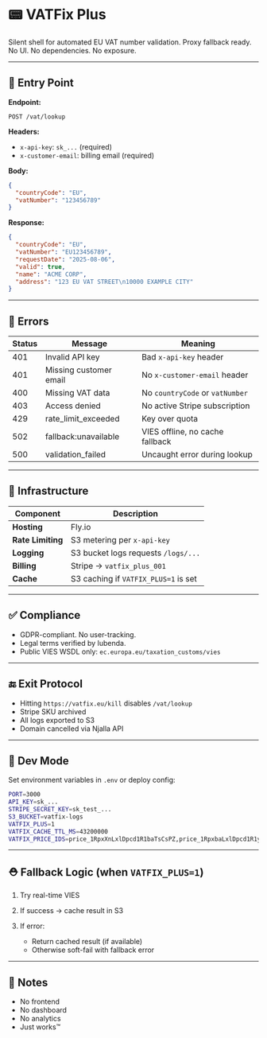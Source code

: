 # 📟 VATFix Plus

Silent shell for automated EU VAT number validation.
Proxy fallback ready. No UI. No dependencies. No exposure.

---

## 🔌 Entry Point

**Endpoint:**

```
POST /vat/lookup
```

**Headers:**

* `x-api-key`: `sk_...` (required)
* `x-customer-email`: billing email (required)

**Body:**

```json
{
  "countryCode": "EU",
  "vatNumber": "123456789"
}
```

**Response:**

```json
{
  "countryCode": "EU",
  "vatNumber": "EU123456789",
  "requestDate": "2025-08-06",
  "valid": true,
  "name": "ACME CORP",
  "address": "123 EU VAT STREET\n10000 EXAMPLE CITY"
}
```

---

## 🧼 Errors

| Status | Message                | Meaning                         |
| ------ | ---------------------- | ------------------------------- |
| 401    | Invalid API key        | Bad `x-api-key` header          |
| 401    | Missing customer email | No `x-customer-email` header    |
| 400    | Missing VAT data       | No `countryCode` or `vatNumber` |
| 403    | Access denied          | No active Stripe subscription   |
| 429    | rate\_limit\_exceeded  | Key over quota                  |
| 502    | fallback\:unavailable  | VIES offline, no cache fallback |
| 500    | validation\_failed     | Uncaught error during lookup    |

---

## 🧱 Infrastructure

| Component         | Description                          |
| ----------------- | ------------------------------------ |
| **Hosting**       | Fly.io                               |
| **Rate Limiting** | S3 metering per `x-api-key`          |
| **Logging**       | S3 bucket logs requests `/logs/...`  |
| **Billing**       | Stripe → `vatfix_plus_001`           |
| **Cache**         | S3 caching if `VATFIX_PLUS=1` is set |

---

## ✅ Compliance

* GDPR-compliant. No user-tracking.
* Legal terms verified by Iubenda.
* Public VIES WSDL only: `ec.europa.eu/taxation_customs/vies`

---

## 🔚 Exit Protocol

* Hitting `https://vatfix.eu/kill` disables `/vat/lookup`
* Stripe SKU archived
* All logs exported to S3
* Domain cancelled via Njalla API

---

## 👷 Dev Mode

Set environment variables in `.env` or deploy config:

```bash
PORT=3000
API_KEY=sk_...
STRIPE_SECRET_KEY=sk_test_...
S3_BUCKET=vatfix-logs
VATFIX_PLUS=1
VATFIX_CACHE_TTL_MS=43200000
VATFIX_PRICE_IDS=price_1RpxXnLxlDpcd1R1baTsCsPZ,price_1RpxbaLxlDpcd1R1ydGR3ej6
```

---

## ⛑ Fallback Logic (when `VATFIX_PLUS=1`)

1. Try real-time VIES
2. If success → cache result in S3
3. If error:

   * Return cached result (if available)
   * Otherwise soft-fail with fallback error

---

## 📝 Notes

* No frontend
* No dashboard
* No analytics
* Just works™️
